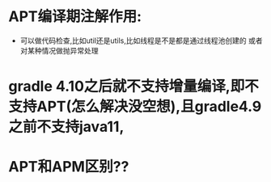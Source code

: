 # APT编译期注解作用:
- 可以做代码检查,比如util还是utils,比如线程是不是都是通过线程池创建的
或者对某种情况做抛异常处理
# gradle 4.10之后就不支持增量编译,即不支持APT(怎么解决没空想),且gradle4.9之前不支持java11,

# APT和APM区别??